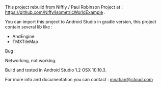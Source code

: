 This project rebuild from Niffly / Paul Robinson Project at : https://github.com/Niffy/IsometricWorldExample .

You can import this project to Android Studio in gradle version, this project contain several lib like :

- AndEngine
- TMXTileMap

Bug :

Networking, not working.

Build and tested in Android Studio 1.2 OSX 10.10.3.

For more info and documentation you can contact : mnafian@icloud.com